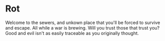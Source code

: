 # Rot

Welcome to the sewers, and unkown place that you'll be forced to survive and escape. All while a war is brewing. Will you trust those that trust you? Good and evil isn't as easily traceable as you originally thought.
